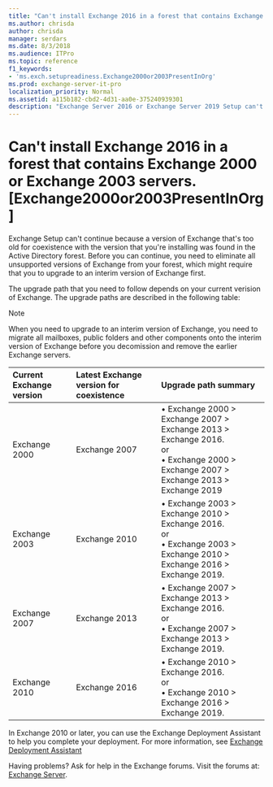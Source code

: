 ```yaml
---
title: "Can't install Exchange 2016 in a forest that contains Exchange 2000 or Exchange 2003 servers. [Exchange2000or2003PresentInOrg]"
ms.author: chrisda
author: chrisda
manager: serdars
ms.date: 8/3/2018
ms.audience: ITPro
ms.topic: reference
f1_keywords:
- 'ms.exch.setupreadiness.Exchange2000or2003PresentInOrg'
ms.prod: exchange-server-it-pro
localization_priority: Normal
ms.assetid: a115b182-cbd2-4d31-aa0e-375240939301
description: "Exchange Server 2016 or Exchange Server 2019 Setup can't continue because an older version of Exchange that isn't supported for coexistence was found in the Active Directory forest."
---
```


# Can't install Exchange 2016 in a forest that contains Exchange 2000 or Exchange 2003 servers. [Exchange2000or2003PresentInOrg]

Exchange Setup can't continue because a version of Exchange that's too old for coexistence with the version that you're installing was found in the Active Directory forest. Before you can continue, you need to eliminate all unsupported versions of Exchange from your forest, which might require that you to upgrade to an interim version of Exchange first.
  
The upgrade path that you need to follow depends on your current verision of Exchange. The upgrade paths are described in the following table:

>[!NOTE]
>When you need to upgrade to an interim version of Exchange, you need to migrate all mailboxes, public folders and other components onto the interim version of Exchange before you decomission and remove the earlier Exchange servers.
  
|**Current Exchange version**|**Latest Exchange version for coexistence**|**Upgrade path summary**|
|:-----|:-----|:-----|
|Exchange 2000|Exchange 2007|• Exchange 2000 \> Exchange 2007 \> Exchange 2013 \> Exchange 2016. <br/> or <br/>• Exchange 2000 \> Exchange 2007 \> Exchange 2013 \> Exchange 2019|
|Exchange 2003|Exchange 2010|• Exchange 2003 \> Exchange 2010 \>  Exchange 2016. <br/> or <br/>• Exchange 2003 \> Exchange 2010 \> Exchange 2016 \> Exchange 2019.|
|Exchange 2007|Exchange 2013|• Exchange 2007 \> Exchange 2013 \> Exchange 2016. <br/> or <br/>• Exchange 2007 \> Exchange 2013 \> Exchange 2019.|
|Exchange 2010|Exchange 2016|• Exchange 2010 \> Exchange 2016. <br/> or <br/>•  Exchange 2010 \> Exchange 2016 \> Exchange 2019.
   
In Exchange 2010 or later, you can use the Exchange Deployment Assistant to help you complete your deployment. For more information, see [Exchange Deployment Assistant](https://docs.microsoft.com/exchange/exchange-deployment-assistant)

Having problems? Ask for help in the Exchange forums. Visit the forums at: [Exchange Server](https://go.microsoft.com/fwlink/p/?linkId=60612).
